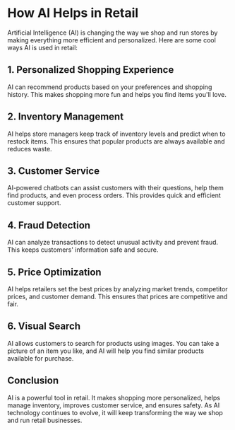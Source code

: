 # How AI Helps in Retail

Artificial Intelligence (AI) is changing the way we shop and run stores by making everything more efficient and personalized. Here are some cool ways AI is used in retail:

## 1. Personalized Shopping Experience
AI can recommend products based on your preferences and shopping history. This makes shopping more fun and helps you find items you'll love.

## 2. Inventory Management
AI helps store managers keep track of inventory levels and predict when to restock items. This ensures that popular products are always available and reduces waste.

## 3. Customer Service
AI-powered chatbots can assist customers with their questions, help them find products, and even process orders. This provides quick and efficient customer support.

## 4. Fraud Detection
AI can analyze transactions to detect unusual activity and prevent fraud. This keeps customers' information safe and secure.

## 5. Price Optimization
AI helps retailers set the best prices by analyzing market trends, competitor prices, and customer demand. This ensures that prices are competitive and fair.

## 6. Visual Search
AI allows customers to search for products using images. You can take a picture of an item you like, and AI will help you find similar products available for purchase.

## Conclusion
AI is a powerful tool in retail. It makes shopping more personalized, helps manage inventory, improves customer service, and ensures safety. As AI technology continues to evolve, it will keep transforming the way we shop and run retail businesses.

